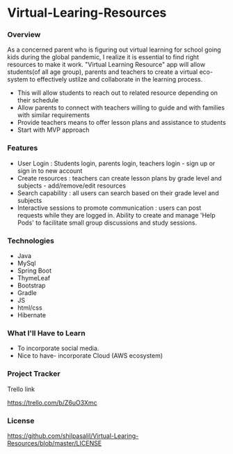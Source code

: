 # Virtual-Learing-Resources

### Overview
As a concerned parent who is figuring out virtual learning for school going kids during the global pandemic, I realize it is essential to find right resources to make it work. "Virtual Learning Resource" app will allow students(of all age group), parents and teachers to create a virtual eco-system to effectively ustilze and collaborate in the learning process. 
- This will allow students to reach out to related resource depending on their schedule
- Allow parents to connect with teachers willing to guide and with families with similar requirements 
- Provide teachers means to offer lesson plans and assistance to students
- Start with MVP approach

### Features
- User Login :  Students login, parents login, teachers login - sign up or sign in to new account
- Create resources : teachers can create lesson plans by grade level and subjects - add/remove/edit resources
- Search capability : all users can search based on their grade level and subjects
- Interactive sessions to promote communication : users can post requests while they are logged in. Ability to create and manage 'Help Pods' to facilitate small group discussions and study sessions.

### Technologies
- Java
- MySql
- Spring Boot
- ThymeLeaf
- Bootstrap
- Gradle
- JS
- html/css
- Hibernate

### What I'll Have to Learn
- To incorporate social media. 
- Nice to have- incorporate Cloud (AWS ecosystem)

### Project Tracker

Trello link

https://trello.com/b/Z6uO3Xmc

### License

https://github.com/shilpasalil/Virtual-Learing-Resources/blob/master/LICENSE


